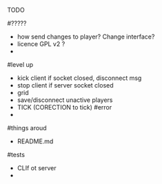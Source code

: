 TODO

#?????
- how send changes to player? Change interface?
- licence GPL v2 ?
- 
#level up 
- kick client if socket closed, disconnect msg
- stop client if server socket closed
- grid
- save/disconnect unactive players
- TICK (CORECTION to tick)
#error
- 
#things aroud
- README.md

#tests
- CLIf ot server
- 